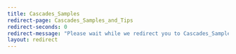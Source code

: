 ```yaml
---
title: Cascades_Samples
redirect-page: Cascades_Samples_and_Tips
redirect-seconds: 0
redirect-message: "Please wait while we redirect you to Cascades_Samples_and_Tips"
layout: redirect
---
```

